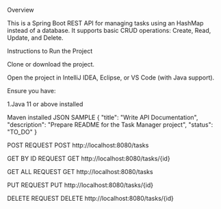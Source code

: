 Overview

This is a Spring Boot REST API for managing tasks using an HashMap instead of a database. It supports basic CRUD operations: Create, Read, Update, and Delete.

Instructions to Run the Project

Clone or download the project.

Open the project in IntelliJ IDEA, Eclipse, or VS Code (with Java support).

Ensure you have:

1.Java 11 or above installed

Maven installed
JSON SAMPLE { "title": "Write API Documentation", "description": "Prepare README for the Task Manager project", "status": "TO_DO" }

POST REQUEST POST http://localhost:8080/tasks

GET BY ID REQUEST GET http://localhost:8080/tasks/{id}

GET ALL REQUEST GET http://localhost:8080/tasks

PUT REQUEST PUT http://localhost:8080/tasks/{id}

DELETE REQUEST DELETE http://localhost:8080/tasks/{id}